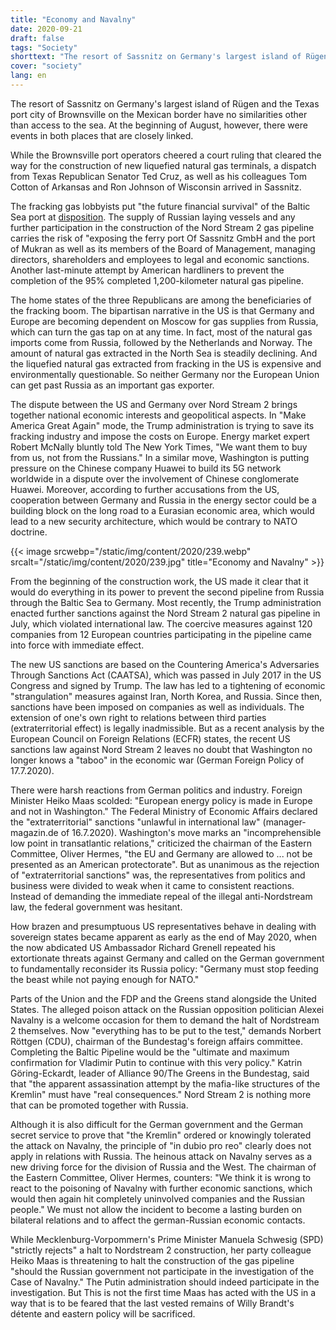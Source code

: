 ```yaml
---
title: "Economy and Navalny"
date: 2020-09-21
draft: false
tags: "Society"
shorttext: "The resort of Sassnitz on Germany's largest island of Rügen and the Texan port city of Brownsville on the Mexican border have nothing in common apart from access to the sea."
cover: "society"
lang: en
---
```


The resort of Sassnitz on Germany's largest island of Rügen and the Texas port city of Brownsville on the Mexican border have no similarities other than access to the sea. At the beginning of August, however, there were events in both places that are closely linked.

While the Brownsville port operators cheered a court ruling that cleared the way for the construction of new liquefied natural gas terminals, a dispatch from Texas Republican Senator Ted Cruz, as well as his colleagues Tom Cotton of Arkansas and Ron Johnson of Wisconsin arrived in Sassnitz.

The fracking gas lobbyists put "the future financial survival" of the Baltic Sea port at [disposition](https://www.cruz.senate.gov/?p=press_release&id=5294 "Sens. Cruz, Cotton, Johnson Put German Port on Notice for Involvement in Russia’s Nord Stream 2 Pipeline"). The supply of Russian laying vessels and any further participation in the construction of the Nord Stream 2 gas pipeline carries the risk of "exposing the ferry port Of Sassnitz GmbH and the port of Mukran as well as its members of the Board of Management, managing directors, shareholders and employees to legal and economic sanctions. Another last-minute attempt by American hardliners to prevent the completion of the 95% completed 1,200-kilometer natural gas pipeline.

The home states of the three Republicans are among the beneficiaries of the fracking boom. The bipartisan narrative in the US is that Germany and Europe are becoming dependent on Moscow for gas supplies from Russia, which can turn the gas tap on at any time. In fact, most of the natural gas imports come from Russia, followed by the Netherlands and Norway. The amount of natural gas extracted in the North Sea is steadily declining. And the liquefied natural gas extracted from fracking in the US is expensive and environmentally questionable. So neither Germany nor the European Union can get past Russia as an important gas exporter.

The dispute between the US and Germany over Nord Stream 2 brings together national economic interests and geopolitical aspects. In "Make America Great Again" mode, the Trump administration is trying to save its fracking industry and impose the costs on Europe. Energy market expert Robert McNally bluntly told The New York Times, "We want them to buy from us, not from the Russians." In a similar move, Washington is putting pressure on the Chinese company Huawei to build its 5G network worldwide in a dispute over the involvement of Chinese conglomerate Huawei. Moreover, according to further accusations from the US, cooperation between Germany and Russia in the energy sector could be a building block on the long road to a Eurasian economic area, which would lead to a new security architecture, which would be contrary to NATO doctrine.

{{< image srcwebp="/static/img/content/2020/239.webp" srcalt="/static/img/content/2020/239.jpg" title="Economy and Navalny" >}}

From the beginning of the construction work, the US made it clear that it would do everything in its power to prevent the second pipeline from Russia through the Baltic Sea to Germany. Most recently, the Trump administration enacted further sanctions against the Nord Stream 2 natural gas pipeline in July, which violated international law. The coercive measures against 120 companies from 12 European countries participating in the pipeline came into force with immediate effect.

The new US sanctions are based on the Countering America's Adversaries Through Sanctions Act (CAATSA), which was passed in July 2017 in the US Congress and signed by Trump. The law has led to a tightening of economic "strangulation" measures against Iran, North Korea, and Russia. Since then, sanctions have been imposed on companies as well as individuals. The extension of one's own right to relations between third parties (extraterritorial effect) is legally inadmissible. But as a recent analysis by the European Council on Foreign Relations (ECFR) states, the recent US sanctions law against Nord Stream 2 leaves no doubt that Washington no longer knows a "taboo" in the economic war (German Foreign Policy of 17.7.2020).

There were harsh reactions from German politics and industry. Foreign Minister Heiko Maas scolded: "European energy policy is made in Europe and not in Washington." The Federal Ministry of Economic Affairs declared the "extraterritorial" sanctions "unlawful in international law" (manager-magazin.de of 16.7.2020). Washington's move marks an "incomprehensible low point in transatlantic relations," criticized the chairman of the Eastern Committee, Oliver Hermes, "the EU and Germany are allowed to ... not be presented as an American protectorate". But as unanimous as the rejection of "extraterritorial sanctions" was, the representatives from politics and business were divided to weak when it came to consistent reactions. Instead of demanding the immediate repeal of the illegal anti-Nordstream law, the federal government was hesitant.

How brazen and presumptuous US representatives behave in dealing with sovereign states became apparent as early as the end of May 2020, when the now abdicated US Ambassador Richard Grenell repeated his extortionate threats against Germany and called on the German government to fundamentally reconsider its Russia policy: "Germany must stop feeding the beast while not paying enough for NATO."

Parts of the Union and the FDP and the Greens stand alongside the United States. The alleged poison attack on the Russian opposition politician Alexei Navalny is a welcome occasion for them to demand the halt of Nordstream 2 themselves. Now "everything has to be put to the test," demands Norbert Röttgen (CDU), chairman of the Bundestag's foreign affairs committee. Completing the Baltic Pipeline would be the "ultimate and maximum confirmation for Vladimir Putin to continue with this very policy." Katrin Göring-Eckardt, leader of Alliance 90/The Greens in the Bundestag, said that "the apparent assassination attempt by the mafia-like structures of the Kremlin" must have "real consequences." Nord Stream 2 is nothing more that can be promoted together with Russia.

Although it is also difficult for the German government and the German secret service to prove that "the Kremlin" ordered or knowingly tolerated the attack on Navalny, the principle of "in dubio pro reo" clearly does not apply in relations with Russia. The heinous attack on Navalny serves as a new driving force for the division of Russia and the West. The chairman of the Eastern Committee, Oliver Hermes, counters: "We think it is wrong to react to the poisoning of Navalny with further economic sanctions, which would then again hit completely uninvolved companies and the Russian people." We must not allow the incident to become a lasting burden on bilateral relations and to affect the german-Russian economic contacts.

While Mecklenburg-Vorpommern's Prime Minister Manuela Schwesig (SPD) "strictly rejects" a halt to Nordstream 2 construction, her party colleague Heiko Maas is threatening to halt the construction of the gas pipeline "should the Russian government not participate in the investigation of the Case of Navalny." The Putin administration should indeed participate in the investigation. But This is not the first time Maas has acted with the US in a way that is to be feared that the last vested remains of Willy Brandt's détente and eastern policy will be sacrificed.
